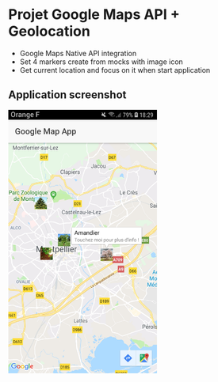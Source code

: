 # Projet Google Maps API + Geolocation

* Google Maps Native API integration
* Set 4 markers create from mocks with image icon
* Get current location and focus on it when start application

## Application screenshot
<img src="./src/assets/imgs/screen.jpg" width="300">
